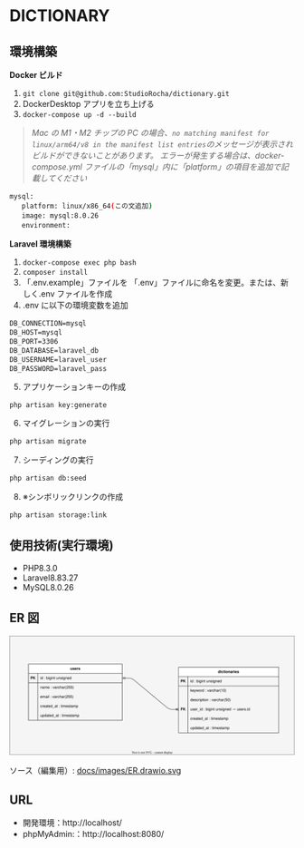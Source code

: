 # DICTIONARY

## 環境構築

**Docker ビルド**

1. `git clone git@github.com:StudioRocha/dictionary.git`
2. DockerDesktop アプリを立ち上げる
3. `docker-compose up -d --build`

> _Mac の M1・M2 チップの PC の場合、`no matching manifest for linux/arm64/v8 in the manifest list entries`のメッセージが表示されビルドができないことがあります。
> エラーが発生する場合は、docker-compose.yml ファイルの「mysql」内に「platform」の項目を追加で記載してください_

```bash
mysql:
   platform: linux/x86_64(この文追加)
   image: mysql:8.0.26
   environment:
```

**Laravel 環境構築**

1. `docker-compose exec php bash`
2. `composer install`
3. 「.env.example」ファイルを 「.env」ファイルに命名を変更。または、新しく.env ファイルを作成
4. .env に以下の環境変数を追加

```text
DB_CONNECTION=mysql
DB_HOST=mysql
DB_PORT=3306
DB_DATABASE=laravel_db
DB_USERNAME=laravel_user
DB_PASSWORD=laravel_pass
```

5. アプリケーションキーの作成

```bash
php artisan key:generate
```

6. マイグレーションの実行

```bash
php artisan migrate
```

7. シーディングの実行

```bash
php artisan db:seed
```

8. ※シンボリックリンクの作成

```bash
php artisan storage:link
```

## 使用技術(実行環境)

-   PHP8.3.0
-   Laravel8.83.27
-   MySQL8.0.26

## ER 図

<img src="docs/images/ER.drawio.svg" width="640" alt="ER図">

ソース（編集用）: [docs/images/ER.drawio.svg](docs/images/ER.drawio.svg)

## URL

-   開発環境：http://localhost/
-   phpMyAdmin:：http://localhost:8080/
